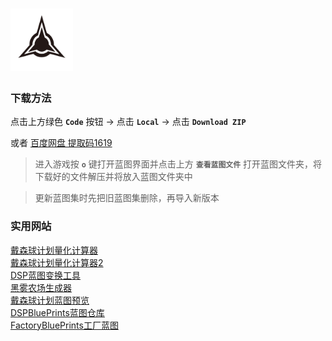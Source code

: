 # <a href="https://space.bilibili.com/397260674"><img src="https://github.com/HCKxv/logo/blob/ff4d359610c06c7df2c4260a053fce9086ca5b4b/loog/Doc1.jpg" width="100" title="B站视频链接" alt="氢碳钾xv"></a>

### 下载方法

点击上方绿色 **`Code`** 按钮 -> 点击 **`Local`**  -> 点击 **`Download ZIP`** 

或者 <a href="https://pan.baidu.com/s/1sLEltfRFJGK0uP-eWTMh_g">百度网盘 提取码1619</a><br />

> 进入游戏按 **`o`** 键打开蓝图界面并点击上方 **`查看蓝图文件`** 打开蓝图文件夹，将下载好的文件解压并将放入蓝图文件夹中

> 更新蓝图集时先把旧蓝图集删除，再导入新版本

### 实用网站
<a href="https://dsp-calc.pro/">戴森球计划量化计算器</a><br />
<a href="https://dsp.11shou.cn">戴森球计划量化计算器2</a><br />
<a href="https://cying.xyz/DSP/editBluePrint/">DSP蓝图变换工具</a><br />
<a href="https://lsq5i5j.github.io/darkfogfarm/">黑雾农场生成器</a><br />
<a href="https://huww98.github.io/dsp_blueprint_editor/">戴森球计划蓝图预览</a><br />
<a href="https://github.com/DSPBluePrints">DSPBluePrints蓝图仓库</a><br />
<a href="https://github.com/DSPBluePrints/FactoryBluePrints">FactoryBluePrints工厂蓝图</a><br />
<a href=""></a><br />

